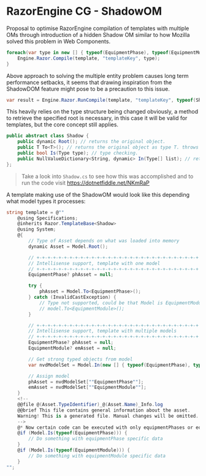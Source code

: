 # RazorEngine CG - ShadowOM
Proposal to optimise RazorEngine compilation of templates with multiple OMs
through introduction of a hidden Shadow OM similar to how Mozilla solved this problem in Web Components.
```csharp
foreach(var type in new [] { typeof(EquipmentPhase), typeof(EquipmentModule) }) {
    Engine.Razor.Compile(template, "templateKey", type);
}
```
Above approach to solving the multiple entity problem causes long term performance setbacks,
it seems that drawing inspiration from the ShadowDOM feature might pose to be a precaution to this issue.
```csharp
var result = Engine.Razor.RunCompile(template, "templateKey", typeof(Shadow), equipmentPhaseOM);
```
This heavily relies on the type structure being changed obviously, a method to retrieve the specified root is necessary,
in this case it will be valid for templates, but the core concept still applies. 

```csharp
public abstract class Shadow {
    public dynamic Root(); // returns the original object.
    public T To<T>(); // returns the original object as type T. throws InvalidCastException
    public bool Is(Type type); // type checking.
    public NullValueDictionary<String, dynamic> In(Type[] list); // returns collection with matching type.
};
```

>Take a look into <code>Shadow.cs</code> to see how this was accomplished and to run the code visit https://dotnetfiddle.net/NKmRaP

A template making use of the ShadowOM
would look like this depending what model types it processes:
```csharp
string template = @""
    @using Specifications;
    @inherits Razor.TemplateBase<Shadow>
    @using System;
    @{
        // Type of Asset depends on what was loaded into memory
        dynamic Asset = Model.Root();

        // +-+-+-+-+-+-+-+-+-+-+-+-+-+-+-+-+-+-+-+-+-+-+-+-+-+-+-+-+-+
        // Intellisense support, template with one model
        // +-+-+-+-+-+-+-+-+-+-+-+-+-+-+-+-+-+-+-+-+-+-+-+-+-+-+-+-+-+
        EquipmentPhase? phAsset = null;

        try {
            phAsset = Model.To<EquipmentPhase>();
        } catch (InvalidCastException) {
            // Type not supported, could be that Model is EquipmentModule
            // model.To<EquipmentModule>();
        }

        // +-+-+-+-+-+-+-+-+-+-+-+-+-+-+-+-+-+-+-+-+-+-+-+-+-+-+-+-+-+
        // Intellisense support, template with multiple models
        // +-+-+-+-+-+-+-+-+-+-+-+-+-+-+-+-+-+-+-+-+-+-+-+-+-+-+-+-+-+
        EquipmentPhase? phAsset = null;
        EquipmentModule? emAsset = null;

        // Get strong typed objects from model
        var nvdModelSet = Model.In(new [] { typeof(EquipmentPhase), typeof(EquipmentModule) });

        // Assign model
        phAsset = nvdModelSet[""EquipmentPhase""];
        emAsset = nvdModelSet[""EquipmentModule""];
    }
    <!--
    @@file @(Asset.TypeIdentifier)_@(Asset.Name)_Info.log
    @@brief This file contains general information about the asset.
    Warning! This is a generated file. Manual changes will be omitted.
    -->
    @* Now certain code can be executed with only equipmentPhases or equipmentModules *@
    @if (Model.Is(typeof(EquipmentPhase))) {
        // Do something with equipmentPhase specific data
    }
    @if (Model.Is(typeof(EquipmentModule))) {
        // Do something with equipmentModule specific data
    }
"";
```
